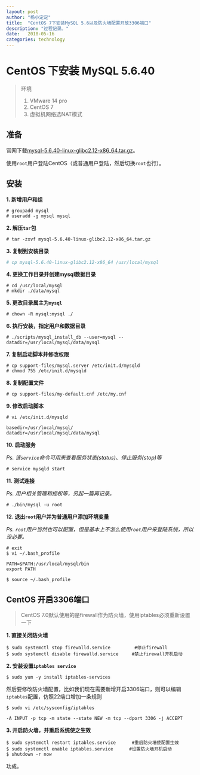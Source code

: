 ```yaml
---
layout: post
author: "杨小定定"
title:  "CentOS 7下安装MySQL 5.6以及防火墙配置开放3306端口"
description: "过程记录。"
date:   2018-05-16
categories: technology
---
```


# CentOS 下安装 MySQL 5.6.40

> 环境
> 1. VMware 14 pro
> 2. CentOS 7
> 3. 虚拟机网络选NAT模式

## 准备

官网下载[mysql-5.6.40-linux-glibc2.12-x86_64.tar.gz](https://dev.mysql.com/downloads/mysql/)。

使用`root`用户登陆CentOS（或普通用户登陆，然后切换`root`也行）。

## 安装

**1. 新增用户和组**

```
# groupadd mysql
# useradd -g mysql mysql
```

**2. 解压`tar`包**

```
# tar -zxvf mysql-5.6.40-linux-glibc2.12-x86_64.tar.gz
```

**3. 复制到安装目录**

```bash
# cp mysql-5.6.40-linux-glibc2.12-x86_64 /usr/local/mysql
```

**4. 更换工作目录并创建mysql数据目录**

```
# cd /usr/local/mysql
# mkdir ./data/mysql
```

**5. 更改目录属主为`mysql`**

```
# chown -R mysql:mysql ./
```

**6. 执行安装，指定用户和数据目录**

```
# ./scripts/mysql_install_db --user=mysql --datadir=/usr/local/mysql/data/mysql
```

**7. 复制启动脚本并修改权限**

```
# cp support-files/mysql.server /etc/init.d/mysqld
# chmod 755 /etc/init.d/mysqld
```

**8. 复制配置文件**

```
# cp support-files/my-default.cnf /etc/my.cnf
```

**9. 修改启动脚本**

```
# vi /etc/init.d/mysqld

basedir=/usr/local/mysql/
datadir=/usr/local/mysql/data/mysql
```

**10. 启动服务**

*Ps. 该`service`命令可用来查看服务状态(status)、停止服务(stop)等*

```
# service mysqld start
```

**11. 测试连接**

*Ps. 用户相关管理和授权等，另起一篇再记录。*

```
# ./bin/mysql -u root
```

**12. 退出`root`用户并为普通用户添加环境变量**

*Ps. `root`用户当然也可以配置，但是基本上不怎么使用`root`用户来登陆系统，所以没必要。*

```
# exit
$ vi ~/.bash_profile

PATH=$PATH:/usr/local/mysql/bin
export PATH

$ source ~/.bash_profile
```

## CentOS 开启3306端口

> CentOS 7.0默认使用的是firewall作为防火墙，使用iptables必须重新设置一下

**1. 直接关闭防火墙**

```
$ sudo systemctl stop firewalld.service         #停止firewall
$ sudo systemctl disable firewalld.service     #禁止firewall开机启动
```

**2. 安装设置`iptables service`**

```
$ sudo yum -y install iptables-services
```

然后要修改防火墙配置，比如我们现在需要新增开启3306端口，则可以编辑`iptables`配置，仿照22端口增加一条规则

```
$ sudo vi /etc/sysconfig/iptables

-A INPUT -p tcp -m state --state NEW -m tcp --dport 3306 -j ACCEPT
```

**3. 开启防火墙，并重启系统使之生效**

```
$ sudo systemctl restart iptables.service      #重启防火墙使配置生效
$ sudo systemctl enable iptables.service      #设置防火墙开机启动
$ shutdown -r now
```

功成。

